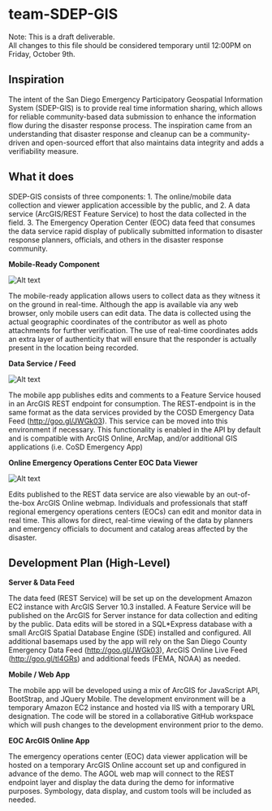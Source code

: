 # team-SDEP-GIS
Note: This is a draft deliverable.</br>
All changes to this file should be considered temporary until 12:00PM on Friday, October 9th.
## Inspiration

The intent of the San Diego Emergency Participatory Geospatial Information System (SDEP-GIS) is to provide real time information sharing, which allows for reliable community-based data submission to enhance the information flow during the disaster response process. The inspiration came from an understanding that disaster response and cleanup can be a community-driven and open-sourced effort that also maintains data integrity and adds a verifiability measure.

## What it does

SDEP-GIS consists of three components: 1. The online/mobile data collection and viewer application accessible by the public, and 2. A data service (ArcGIS/REST Feature Service) to host the data collected in the field. 3. The Emergency Operation Center (EOC) data feed that consumes the data service rapid display of publically submitted information to disaster response planners, officials, and others in the disaster response community.

**Mobile-Ready Component**

![Alt text](blob:https%3A//drive.google.com/447c00c8-3b32-4555-9ac5-1402a7dde1e7)
 <br />

The mobile-ready application allows users to collect data as they witness it on the ground in real-time. Although the app is available via any web browser, only mobile users can edit data. The data is collected using the actual geographic coordinates of the contributor as well as photo attachments for further verification. The use of real-time coordinates adds an extra layer of authenticity that will ensure that the responder is actually present in the location being recorded.

**Data Service / Feed**

![Alt text](http://www.oracle.com/ocom/groups/public/@otn/documents/digitalasset/2406004.png)
<br/>

The mobile app publishes edits and comments to a Feature Service housed in an ArcGIS REST endpoint for consumption. The REST-endpoint is in the same format as the data services provided by the COSD Emergency Data Feed (http://goo.gl/JWGk03). This service can be moved into this environment if necessary. This functionality is enabled in the API by default and is compatible with ArcGIS Online, ArcMap, and/or additional GIS applications (i.e. CoSD Emergency App)

**Online Emergency Operations Center EOC Data Viewer**

![Alt text](http://www.dfdg.com/wp-content/uploads/project_gallery/thumb_aj_police_renovation_1_827_1028.jpg)
<br/>

Edits published to the REST data service are also viewable by an out-of-the-box ArcGIS Online webmap. Individuals and professionals that staff regional emergency operations centers (EOCs) can edit and monitor data in real time. This allows for direct, real-time viewing of the data by planners and emergency officials to document and catalog areas affected by the disaster.


## Development Plan (High-Level)

**Server & Data Feed**

The data feed (REST Service) will be set up on the development Amazon EC2 instance with ArcGIS Server 10.3 installed. A Feature Service will be published on the ArcGIS for Server instance for data collection and editing by the public. Data edits will be stored in a SQL*Express database with a small ArcGIS Spatial Database Engine (SDE) installed and configured. All additional basemaps used by the app will rely on the San Diego County Emergency Data Feed (http://goo.gl/JWGk03), ArcGIS Online Live Feed (http://goo.gl/tl4GRs) and additional feeds (FEMA, NOAA) as needed.

**Mobile / Web App**

The mobile app will be developed using a mix of ArcGIS for JavaScript API, BootStrap, and JQuery Mobile. The development environment will be a temporary Amazon EC2 instance and hosted via IIS with a temporary URL designation. The code will be stored in a collaborative GitHub workspace which will push changes to the development environment prior to the demo.

**EOC ArcGIS Online App**

The emergency operations center (EOC) data viewer application will be hosted on a temporary ArcGIS Online account set up and configured in advance of the demo. The AGOL web map will connect to the REST endpoint layer and display the data during the demo for informative purposes. Symbology, data display, and custom tools will be included as needed.
